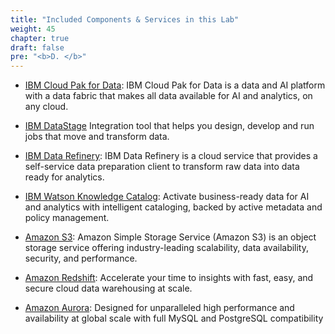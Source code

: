 ```yaml
---
title: "Included Components & Services in this Lab"
weight: 45
chapter: true
draft: false
pre: "<b>D. </b>"
---
```


* [IBM Cloud Pak for Data](https://www.ibm.com/in-en/products/cloud-pak-for-data): IBM Cloud Pak for Data is a data and AI platform with a data fabric that makes all data available for AI and analytics, on any cloud.

* [IBM DataStage](https://www.ibm.com/products/datastage/) Integration tool that helps you design, develop and run jobs that move and transform data.

* [IBM Data Refinery](https://www.ibm.com/cloud/data-refinery): IBM Data Refinery is a cloud service that provides a self-service data preparation client to transform raw data into data ready for analytics.

* [IBM Watson Knowledge Catalog](https://www.ibm.com/in-en/cloud/watson-knowledge-catalog): Activate business-ready data for AI and analytics with intelligent cataloging, backed by active metadata and policy management.

* [Amazon S3](https://aws.amazon.com/s3/): Amazon Simple Storage Service (Amazon S3) is an object storage service offering industry-leading scalability, data availability, security, and performance.

* [Amazon Redshift](https://aws.amazon.com/redshift/): Accelerate your time to insights with fast, easy, and secure cloud data warehousing at scale.

* [Amazon Aurora](https://aws.amazon.com/rds/aurora/): Designed for unparalleled high performance and availability at global scale with full MySQL and PostgreSQL compatibility
